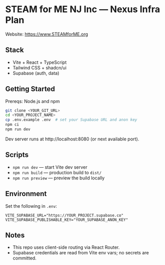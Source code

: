 # STEAM for ME NJ Inc — Nexus Infra Plan

Website: https://www.STEAMforME.org

## Stack

- Vite + React + TypeScript
- Tailwind CSS + shadcn/ui
- Supabase (auth, data)

## Getting Started

Prereqs: Node.js and npm

```sh
git clone <YOUR_GIT_URL>
cd <YOUR_PROJECT_NAME>
cp .env.example .env  # set your Supabase URL and anon key
npm ci
npm run dev
```

Dev server runs at http://localhost:8080 (or next available port).

## Scripts

- `npm run dev` — start Vite dev server
- `npm run build` — production build to `dist/`
- `npm run preview` — preview the build locally

## Environment

Set the following in `.env`:

```
VITE_SUPABASE_URL="https://YOUR_PROJECT.supabase.co"
VITE_SUPABASE_PUBLISHABLE_KEY="YOUR_SUPABASE_ANON_KEY"
```

## Notes

- This repo uses client-side routing via React Router.
- Supabase credentials are read from Vite env vars; no secrets are committed.
